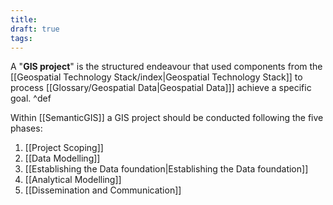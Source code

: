 ```yaml
---
title: 
draft: true
tags: 
---
```

 
A "**GIS project**" is the structured endeavour that used components from the [[Geospatial Technology Stack/index|Geospatial Technology Stack]] to process [[Glossary/Geospatial Data|Geospatial Data]]] achieve a specific goal. ^def

Within [[SemanticGIS]] a GIS project should be conducted following the five phases:
1. [[Project Scoping]]
2. [[Data Modelling]]
3. [[Establishing the Data foundation|Establishing the Data foundation]]
4. [[Analytical Modelling]]
5. [[Dissemination and Communication]]
